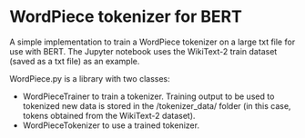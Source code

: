 # WordPiece tokenizer for BERT
A simple implementation to train a WordPiece tokenizer on a large txt file for use with BERT. The Jupyter notebook uses the WikiText-2 train dataset (saved as a txt file) as an example.

WordPiece.py is a library with two classes:
- WordPieceTrainer to train a tokenizer. Training output to be used to tokenized new data is stored in the /tokenizer_data/ folder (in this case, tokens obtained from the WikiText-2 dataset).
- WordPieceTokenizer to use a trained tokenizer.
